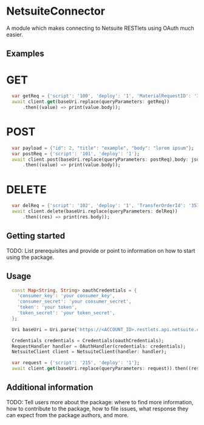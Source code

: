 <!--
This README describes the package. If you publish this package to pub.dev,
this README's contents appear on the landing page for your package.

For information about how to write a good package README, see the guide for
[writing package pages](https://dart.dev/guides/libraries/writing-package-pages).

For general information about developing packages, see the Dart guide for
[creating packages](https://dart.dev/guides/libraries/create-library-packages)
and the Flutter guide for
[developing packages and plugins](https://flutter.dev/developing-packages).
-->

# NetsuiteConnector

A module which makes connecting to Netsuite RESTlets using OAuth much easier.

## Examples

# GET

```dart
  var getReq = {'script': '100', 'deploy': '1', 'MaterialRequestID': '3373'};
  await client.get(baseUri.replace(queryParameters: getReq))
      .then((value) => print(value.body));
```

# POST

```dart
  var payload = {"id": 2, "title": "example", "body": "lorem ipsum"};
  var postReq = {'script': '101', 'deploy': '1'};
  await client.post(baseUri.replace(queryParameters: postReq),body: jsonEncode(payload))
      .then((value) => print(value.body));
```

# DELETE

```dart
  var delReq = {'script': '102', 'deploy': '1', 'TransferOrderId': '3575'};
  await client.delete(baseUri.replace(queryParameters: delReq))
      .then((res) => print(res.body));
```

## Getting started

TODO: List prerequisites and provide or point to information on how to
start using the package.

## Usage

<!-- TODO: Include short and useful examples for package users. Add longer examples
to `/example` folder. -->

```dart
  const Map<String, String> oauthCredentials = {
    'consumer_key': 'your consumer_key',
    'consumer_secret': 'your consumer_secret',
    'token': 'your token',
    'token_secret': 'your token_secret',
  };

  Uri baseUri = Uri.parse('https://<ACCOUNT_ID>.restlets.api.netsuite.com/app/site/hosting/restlet.nl');

  Credentials credentials = Credentials(oauthCredentials);
  RequestHandler handler = OAuthHandler(credentials: credentials);
  NetsuiteClient client = NetsuiteClient(handler: handler);

  var request = {'script': '215', 'deploy': '1'};
  await client.get(baseUri.replace(queryParameters: request)).then((res) => print(res.body));
```

## Additional information

TODO: Tell users more about the package: where to find more information, how to
contribute to the package, how to file issues, what response they can expect
from the package authors, and more.
